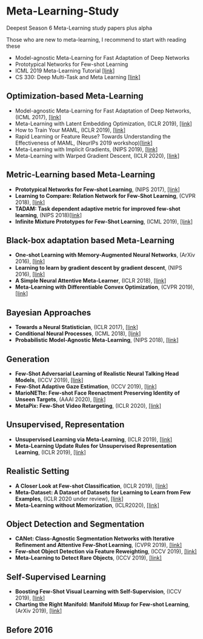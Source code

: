 # Meta-Learning-Study
Deepest Season 6 Meta-Learning study papers plus alpha  
  
Those who are new to meta-learning, I recommend to start with reading these
+ Model-agnostic Meta-Learning for Fast Adaptation of Deep Networks
+ Prototypical Networks for Few-shot Learning
+ ICML 2019 Meta-Learning Tutorial [[link]](https://sites.google.com/view/icml19metalearning)
+ CS 330: Deep Multi-Task and Meta Learning [[link]](http://cs330.stanford.edu/)

## Optimization-based Meta-Learning
+ Model-agnostic Meta-Learning for Fast Adaptation of Deep Networks, (ICML 2017), [[link]](https://arxiv.org/abs/1703.03400)
+ Meta-Learning with Latent Embedding Optimization, (ICLR 2019), [[link]](https://arxiv.org/abs/1807.05960)
+ How to Train Your MAML, (ICLR 2019), [[link]](https://arxiv.org/abs/1810.09502)
+ Rapid Learning or Feature Reuse? Towards Understanding the Effectiveness of MAML, (NeurIPs 2019 workshop)[[link]](https://arxiv.org/abs/1909.09157)
+ Meta-Learning with Implicit Gradients, (NIPS 2019), [[link]](https://arxiv.org/abs/1909.04630)
+ Meta-Learning with Warped Gradient Descent, (ICLR 2020), [[link]](https://openreview.net/forum?id=rkeiQlBFPB)

## Metric-Learning based Meta-Learning
+ **Prototypical Networks for Few-shot Learning**, (NIPS 2017), [[link]](https://arxiv.org/abs/1703.05175)
+ **Learning to Compare: Relation Network for Few-Shot Learning**, (CVPR 2018), [[link]](https://arxiv.org/abs/1711.06025)
+ **TADAM: Task dependent adaptive metric for improved few-shot learning**, (NIPS 2018)[[link]](https://arxiv.org/abs/1805.10123)
+ **Infinite Mixture Prototypes for Few-Shot Learning**, (ICML 2019), [[link]](https://arxiv.org/abs/1902.04552)

## Black-box adaptation based Meta-Learning
+ **One-shot Learning with Memory-Augmented Neural Networks**, (ArXiv 2016), [[link]](https://arxiv.org/abs/1605.06065)
+ **Learning to learn by gradient descent by gradient descent**, (NIPS 2016), [[link]](https://arxiv.org/abs/1606.04474)
+ **A Simple Neural Attentive Meta-Learner**, (ICLR 2018), [[link]](https://arxiv.org/abs/1707.03141)
+ **Meta-Learning with Differentiable Convex Optimization**, (CVPR 2019), [[link]](https://arxiv.org/abs/1904.03758)

## Bayesian Approaches
+ **Towards a Neural Statistician**, (ICLR 2017), [[link]](https://arxiv.org/abs/1606.02185)
+ **Conditional Neural Processes**, (ICML 2018), [[link]](https://arxiv.org/abs/1807.01613)
+ **Probabilistic Model-Agnostic Meta-Learning**, (NIPS 2018), [[link]](https://arxiv.org/abs/1806.02817)

## Generation
+ **Few-Shot Adversarial Learning of Realistic Neural Talking Head Models**, (ICCV 2019), [[link]](https://arxiv.org/abs/1905.08233)
+ **Few-Shot Adaptive Gaze Estimation**, (ICCV 2019), [[link]](https://arxiv.org/abs/1905.01941)
+ **MarioNETte: Few-shot Face Reenactment Preserving Identity of Unseen Targets**, (AAAI 2020), [[link]](https://arxiv.org/abs/1911.08139)
+ **MetaPix: Few-Shot Video Retargeting**, (ICLR 2020), [[link]](https://openreview.net/forum?id=SJx1URNKwH)

## Unsupervised, Representation
+ **Unsupervised Learning via Meta-Learning**, (ICLR 2019), [[link]](https://arxiv.org/abs/1810.02334)
+ **Meta-Learning Update Rules for Unsupervised Representation Learning**, (ICLR 2019), [[link]](https://arxiv.org/abs/1804.00222)

## Realistic Setting
+ **A Closer Look at Few-shot Classification**, (ICLR 2019), [[link]](https://arxiv.org/abs/1904.04232)
+ **Meta-Dataset: A Dataset of Datasets for Learning to Learn from Few Examples**, (ICLR 2020 under review), [[link]](https://arxiv.org/abs/1903.03096)
+ **Meta-Learning without Memorization**, (ICLR2020), [[link]](https://arxiv.org/abs/1912.03820)

## Object Detection and Segmentation
+ **CANet: Class-Agnostic Segmentation Networks with Iterative Refinement and Attentive Few-Shot Learning**, (CVPR 2019), [[link]](https://arxiv.org/abs/1903.02351)
+ **Few-shot Object Detection via Feature Reweighting**, (ICCV 2019), [[link]](https://arxiv.org/abs/1812.01866)
+ **Meta-Learning to Detect Rare Objects**, (ICCV 2019), [[link]](http://openaccess.thecvf.com/content_ICCV_2019/papers/Wang_Meta-Learning_to_Detect_Rare_Objects_ICCV_2019_paper.pdf)

## Self-Supervised Learning
+ **Boosting Few-Shot Visual Learning with Self-Supervision**, (ICCV 2019), [[link]](https://arxiv.org/abs/1906.05186)
+ **Charting the Right Manifold: Manifold Mixup for Few-shot Learning**, (ArXiv 2019), [[link]](https://arxiv.org/abs/1907.12087)

## Before 2016

